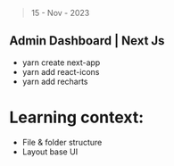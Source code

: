 > 15 - Nov - 2023

## Admin Dashboard | Next Js

* yarn create next-app
* yarn add react-icons
* yarn add recharts

# Learning context:
* File & folder structure
* Layout base UI